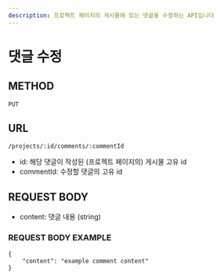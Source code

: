 ```yaml
---
description: 프로젝트 페이지의 게시물에 있는 댓글을 수정하는 API입니다
---
```


# 댓글 수정

## METHOD

```text
PUT
```

## URL

```text
/projects/:id/comments/:commentId
```

* id: 해당 댓글이 작성된 \(프로젝트 페이지의\) 게시물 고유 id
* commentId: 수정할 댓글의 고유 id 

## REQUEST BODY

* content: 댓글 내용 \(string\)

### REQUEST BODY EXAMPLE

```markup
{
    "content": "example comment content"
}
```






